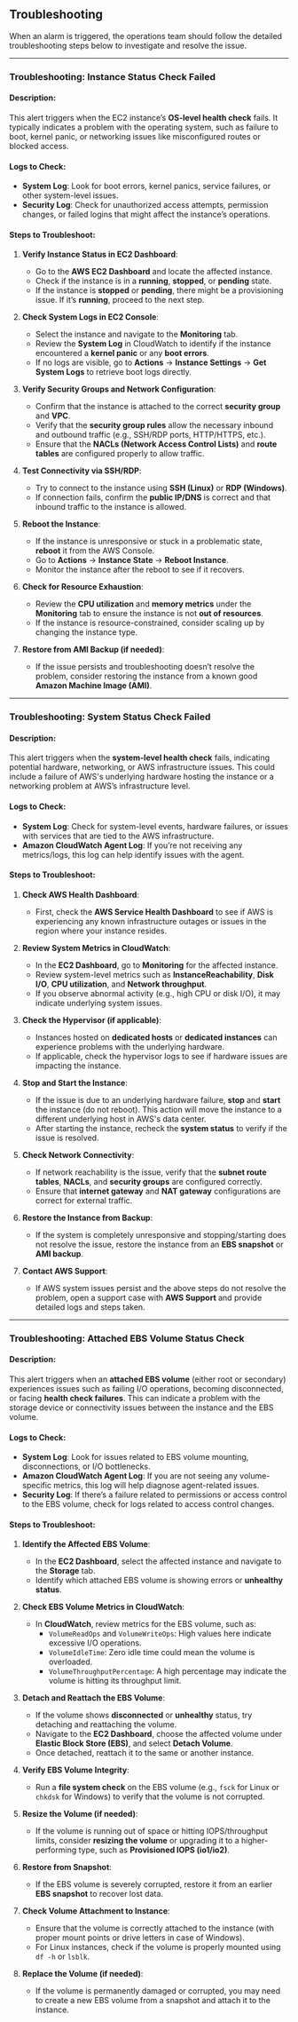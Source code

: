 ## Troubleshooting

When an alarm is triggered, the operations team should follow the detailed troubleshooting steps below to investigate and resolve the issue.

---

### Troubleshooting: Instance Status Check Failed

#### Description:
This alert triggers when the EC2 instance’s **OS-level health check** fails. It typically indicates a problem with the operating system, such as failure to boot, kernel panic, or networking issues like misconfigured routes or blocked access.

#### Logs to Check:
- **System Log**: Look for boot errors, kernel panics, service failures, or other system-level issues.
- **Security Log**: Check for unauthorized access attempts, permission changes, or failed logins that might affect the instance’s operations.

#### Steps to Troubleshoot:

1. **Verify Instance Status in EC2 Dashboard**:
   - Go to the **AWS EC2 Dashboard** and locate the affected instance.
   - Check if the instance is in a **running**, **stopped**, or **pending** state.
   - If the instance is **stopped** or **pending**, there might be a provisioning issue. If it’s **running**, proceed to the next step.

2. **Check System Logs in EC2 Console**:
   - Select the instance and navigate to the **Monitoring** tab.
   - Review the **System Log** in CloudWatch to identify if the instance encountered a **kernel panic** or any **boot errors**.
   - If no logs are visible, go to **Actions** → **Instance Settings** → **Get System Logs** to retrieve boot logs directly.

3. **Verify Security Groups and Network Configuration**:
   - Confirm that the instance is attached to the correct **security group** and **VPC**.
   - Verify that the **security group rules** allow the necessary inbound and outbound traffic (e.g., SSH/RDP ports, HTTP/HTTPS, etc.).
   - Ensure that the **NACLs (Network Access Control Lists)** and **route tables** are configured properly to allow traffic.

4. **Test Connectivity via SSH/RDP**:
   - Try to connect to the instance using **SSH (Linux)** or **RDP (Windows)**.
   - If connection fails, confirm the **public IP/DNS** is correct and that inbound traffic to the instance is allowed.

5. **Reboot the Instance**:
   - If the instance is unresponsive or stuck in a problematic state, **reboot** it from the AWS Console.
   - Go to **Actions** → **Instance State** → **Reboot Instance**.
   - Monitor the instance after the reboot to see if it recovers.

6. **Check for Resource Exhaustion**:
   - Review the **CPU utilization** and **memory metrics** under the **Monitoring** tab to ensure the instance is not **out of resources**.
   - If the instance is resource-constrained, consider scaling up by changing the instance type.

7. **Restore from AMI Backup (if needed)**:
   - If the issue persists and troubleshooting doesn’t resolve the problem, consider restoring the instance from a known good **Amazon Machine Image (AMI)**.

---

### Troubleshooting: System Status Check Failed

#### Description:
This alert triggers when the **system-level health check** fails, indicating potential hardware, networking, or AWS infrastructure issues. This could include a failure of AWS's underlying hardware hosting the instance or a networking problem at AWS’s infrastructure level.

#### Logs to Check:
- **System Log**: Check for system-level events, hardware failures, or issues with services that are tied to the AWS infrastructure.
- **Amazon CloudWatch Agent Log**: If you’re not receiving any metrics/logs, this log can help identify issues with the agent.

#### Steps to Troubleshoot:

1. **Check AWS Health Dashboard**:
   - First, check the **AWS Service Health Dashboard** to see if AWS is experiencing any known infrastructure outages or issues in the region where your instance resides.

2. **Review System Metrics in CloudWatch**:
   - In the **EC2 Dashboard**, go to **Monitoring** for the affected instance.
   - Review system-level metrics such as **InstanceReachability**, **Disk I/O**, **CPU utilization**, and **Network throughput**.
   - If you observe abnormal activity (e.g., high CPU or disk I/O), it may indicate underlying system issues.

3. **Check the Hypervisor (if applicable)**:
   - Instances hosted on **dedicated hosts** or **dedicated instances** can experience problems with the underlying hardware.
   - If applicable, check the hypervisor logs to see if hardware issues are impacting the instance.

4. **Stop and Start the Instance**:
   - If the issue is due to an underlying hardware failure, **stop** and **start** the instance (do not reboot). This action will move the instance to a different underlying host in AWS's data center.
   - After starting the instance, recheck the **system status** to verify if the issue is resolved.

5. **Check Network Connectivity**:
   - If network reachability is the issue, verify that the **subnet route tables**, **NACLs**, and **security groups** are configured correctly.
   - Ensure that **internet gateway** and **NAT gateway** configurations are correct for external traffic.

6. **Restore the Instance from Backup**:
   - If the system is completely unresponsive and stopping/starting does not resolve the issue, restore the instance from an **EBS snapshot** or **AMI backup**.

7. **Contact AWS Support**:
   - If AWS system issues persist and the above steps do not resolve the problem, open a support case with **AWS Support** and provide detailed logs and steps taken.

---

### Troubleshooting: Attached EBS Volume Status Check

#### Description:
This alert triggers when an **attached EBS volume** (either root or secondary) experiences issues such as failing I/O operations, becoming disconnected, or facing **health check failures**. This can indicate a problem with the storage device or connectivity issues between the instance and the EBS volume.

#### Logs to Check:
- **System Log**: Look for issues related to EBS volume mounting, disconnections, or I/O bottlenecks.
- **Amazon CloudWatch Agent Log**: If you are not seeing any volume-specific metrics, this log will help diagnose agent-related issues.
- **Security Log**: If there’s a failure related to permissions or access control to the EBS volume, check for logs related to access control changes.

#### Steps to Troubleshoot:

1. **Identify the Affected EBS Volume**:
   - In the **EC2 Dashboard**, select the affected instance and navigate to the **Storage** tab.
   - Identify which attached EBS volume is showing errors or **unhealthy status**.

2. **Check EBS Volume Metrics in CloudWatch**:
   - In **CloudWatch**, review metrics for the EBS volume, such as:
     - `VolumeReadOps` and `VolumeWriteOps`: High values here indicate excessive I/O operations.
     - `VolumeIdleTime`: Zero idle time could mean the volume is overloaded.
     - `VolumeThroughputPercentage`: A high percentage may indicate the volume is hitting its throughput limit.
   
3. **Detach and Reattach the EBS Volume**:
   - If the volume shows **disconnected** or **unhealthy** status, try detaching and reattaching the volume.
   - Navigate to the **EC2 Dashboard**, choose the affected volume under **Elastic Block Store (EBS)**, and select **Detach Volume**.
   - Once detached, reattach it to the same or another instance.

4. **Verify EBS Volume Integrity**:
   - Run a **file system check** on the EBS volume (e.g., `fsck` for Linux or `chkdsk` for Windows) to verify that the volume is not corrupted.

5. **Resize the Volume (if needed)**:
   - If the volume is running out of space or hitting IOPS/throughput limits, consider **resizing the volume** or upgrading it to a higher-performing type, such as **Provisioned IOPS (io1/io2)**.

6. **Restore from Snapshot**:
   - If the EBS volume is severely corrupted, restore it from an earlier **EBS snapshot** to recover lost data.

7. **Check Volume Attachment to Instance**:
   - Ensure that the volume is correctly attached to the instance (with proper mount points or drive letters in case of Windows).
   - For Linux instances, check if the volume is properly mounted using `df -h` or `lsblk`.

8. **Replace the Volume (if needed)**:
   - If the volume is permanently damaged or corrupted, you may need to create a new EBS volume from a snapshot and attach it to the instance.